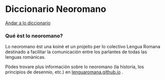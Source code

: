 # Diccionario Neoromano

[Andar a lo diccionario](https://lenguaromana.github.io/diccionario/#/)

### Qué èst lo neoromano?

Lo neoromano èst una koinè et un projeito per lo colectivo Lengua Romana destinado a facilitar la comunicación entre los parlantes de todas las lenguas romànicas.

Pòdes trovare plus información sobre lo neoromano (la historia, los principios de desennio, etc.) en [lenguaromana.github.io](https://lenguaromana.github.io/) .
